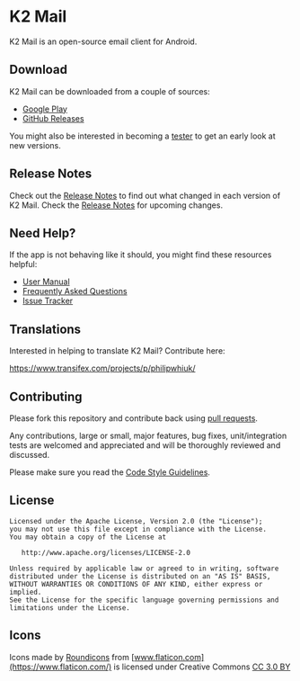 # K2 Mail

K2 Mail is an open-source email client for Android.

## Download

K2 Mail can be downloaded from a couple of sources:

- [Google Play](https://play.google.com/store/apps/details?id=com.whiuk.philip.k2)
- [GitHub Releases](https://github.com/philipwhiuk/k-9/releases)

You might also be interested in becoming a [tester](https://play.google.com/apps/testing/com.whiuk.philip.k2) 
to get an early look at new versions.

## Release Notes

Check out the [Release Notes](https://philipwhiuk.github.io/k2/release-notes.html) to find out what changed
in each version of K2 Mail. Check the [Release Notes](https://philipwhiuk.github.io/k2/roadmap.html) for upcoming changes.

## Need Help?

If the app is not behaving like it should, you might find these resources helpful:

- [User Manual](https://philipwhiuk.github.io/k2/documentation.html)
- [Frequently Asked Questions](https://philipwhiuk.github.io/k2/documentation/faq.html)
- [Issue Tracker](http://philipwhiuk.github.io/k2/)

## Translations

Interested in helping to translate K2 Mail? Contribute here:

https://www.transifex.com/projects/p/philipwhiuk/

## Contributing

Please fork this repository and contribute back using [pull requests](https://github.com/philipwhiuk/k2/pulls).

Any contributions, large or small, major features, bug fixes, unit/integration tests are welcomed 
and appreciated and will be thoroughly reviewed and discussed.

Please make sure you read the [Code Style Guidelines](https://github.com/philipwhiuk/k2/documentation/development/code-style.html).

## License

    Licensed under the Apache License, Version 2.0 (the "License");
    you may not use this file except in compliance with the License.
    You may obtain a copy of the License at

       http://www.apache.org/licenses/LICENSE-2.0

    Unless required by applicable law or agreed to in writing, software
    distributed under the License is distributed on an "AS IS" BASIS,
    WITHOUT WARRANTIES OR CONDITIONS OF ANY KIND, either express or implied.
    See the License for the specific language governing permissions and
    limitations under the License.
    
## Icons

Icons made by [Roundicons](https://www.flaticon.com/authors/roundicons) 
from [www.flaticon.com](https://www.flaticon.com/) is licensed under 
Creative Commons [CC 3.0 BY](http://creativecommons.org/licenses/by/3.0/)
